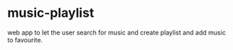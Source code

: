 # music-playlist
web app to let the user search for music and create playlist and add music to favourite.

